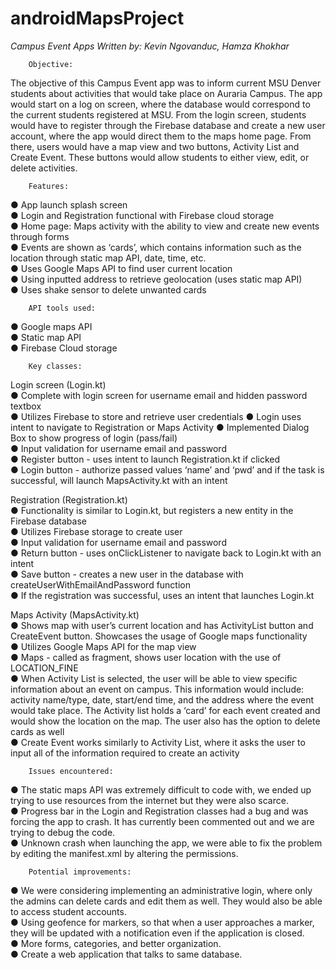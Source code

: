 # androidMapsProject
 
*Campus Event Apps Written by: Kevin Ngovanduc, Hamza Khokhar*    
 
		Objective:     
The objective of this Campus Event app was to inform current MSU Denver students about activities that would take place on Auraria Campus. The app would start on a log on screen, where the database would correspond to the current students registered at MSU. From the login screen, students would have to register through the Firebase database and create a new user account, where the app would direct them to the maps home page. From there, users would have a map view and two buttons, Activity List and Create Event. These buttons would allow students to either view, edit, or delete activities.  
 
		Features:   
● App launch splash screen   
● Login and Registration functional with Firebase cloud storage   
● Home page: Maps activity with the ability to view and create new events through forms   
● Events are shown as ‘cards’, which contains information such as the location through static map API, date, time, etc.    
● Uses Google Maps API to find user current location   
● Using inputted address to retrieve geolocation (uses static map API)   
● Uses shake sensor to delete unwanted cards    
 
		API tools used:    
● Google maps API   
● Static map API   
● Firebase Cloud storage   
 
		Key classes: 
Login screen (Login.kt)   
● Complete with login screen for username email and hidden password textbox   
● Utilizes Firebase to store and retrieve user credentials ● Login uses intent to navigate to Registration or Maps Activity
● Implemented Dialog Box to show progress of login (pass/fail)   
● Input validation for username email and password    
● Register button - uses intent to launch Registration.kt if clicked   
● Login button - authorize passed values ‘name’ and ‘pwd’ and if the task is successful, will launch MapsActivity.kt with an intent   

Registration (Registration.kt)   
● Functionality is similar to Login.kt, but registers a new entity in the Firebase database   
● Utilizes Firebase storage to create user   
● Input validation for username email and password   
● Return button - uses onClickListener to navigate back to Login.kt with an intent   
● Save button - creates a new user in the database with createUserWithEmailAndPassword function   
● If the registration was successful, uses an intent that launches Login.kt   
 
Maps Activity (MapsActivity.kt)   
● Shows map with user’s current location and has ActivityList button and CreateEvent button. Showcases the usage of Google maps functionality   
● Utilizes Google Maps API for the map view   
● Maps - called as fragment, shows user location with the use of LOCATION_FINE   
● When Activity List is selected, the user will be able to view specific information about an event on campus. This information would include: activity name/type, date, start/end time, and the address where the event would take place. The Activity list holds a ‘card’ for each event created and would show the location on the map. The user also has the option to delete cards as well   
● Create Event works similarly to Activity List, where it asks the user to input all of the information required to create an activity    

		Issues encountered:    
● The static maps API was extremely difficult to code with, we ended up trying to use resources from the internet but they were also scarce.     
● Progress bar in the Login and Registration classes had a bug and was forcing the app to crash. It has currently been commented out and we are trying to debug the code.      
● Unknown crash when launching the app, we were able to fix the problem by editing the manifest.xml by altering the permissions. 
 
		Potential improvements:     
● We were considering implementing an administrative login, where only the admins can delete cards and edit them as well. They would also be able to access student accounts.      
● Using geofence for markers, so that when a user approaches a marker, they will be updated with a notification even if the application is closed.      
● More forms, categories, and better organization.     
● Create a web application that talks to same database.
